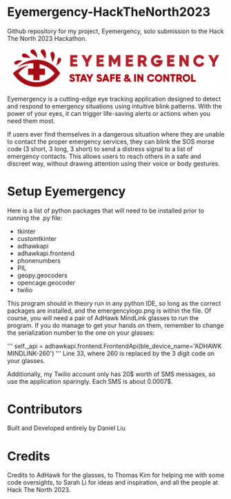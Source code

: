 # Eyemergency-HackTheNorth2023
Github repository for my project, Eyemergency, solo submission to the Hack The North 2023 Hackathon.

![alt text](eyemergencylogo.png)

Eyemergency is a cutting-edge eye tracking application designed to detect and respond to emergency situations using intuitive blink patterns. With the power of your eyes, it can trigger life-saving alerts or actions when you need them most. 

If users ever find themselves in a dangerous situation where they are unable to contact the proper emergency services, they can blink the SOS morse code (3 short, 3 long, 3 short) to send a distress signal to a list of emergency contacts. This allows users to reach others in a safe and discreet way, without drawing attention using their voice or body gestures.


# Setup Eyemergency
Here is a list of python packages that will need to be installed prior to running the .py file:
- tkinter
- customtkinter
- adhawkapi
- adhawkapi.frontend
- phonenumbers
- PIL
- geopy.geocoders
- opencage.geocoder
- twilio

This program should in theory run in any python IDE, so long as the correct packages are installed, and the emergencylogo.png is within the file. Of course, you will need a pair of AdHawk MindLink glasses to run the program. If you do manage to get your hands on them, remember to change the serialization number to the one on your glasses:

'''
self._api = adhawkapi.frontend.FrontendApi(ble_device_name='ADHAWK MINDLINK-260')
'''
Line 33, where 260 is replaced by the 3 digit code on your glasses.

Additionally, my Twilio account only has 20$ worth of SMS messages, so use the application sparingly. Each SMS is about 0.0007$.

# Contributors
Built and Developed entirely by Daniel Liu

# Credits
Credits to AdHawk for the glasses, to Thomas Kim for helping me with some code oversights, to Sarah Li for ideas and inspiration, and all the people at Hack The North 2023.
